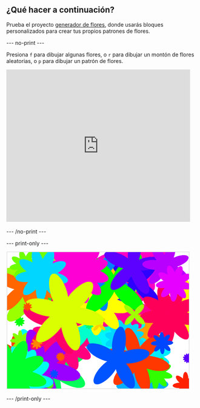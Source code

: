 ## ¿Qué hacer a continuación?

Prueba el proyecto [generador de flores](https://projects.raspberrypi.org/en/projects/flower-generator?utm_source=pathway&utm_medium=whatnext&utm_campaign=projects), donde usarás bloques personalizados para crear tus propios patrones de flores.

\--- no-print \---

Presiona `f` para dibujar algunas flores, o `r` para dibujar un montón de flores aleatorias, o `p` para dibujar un patrón de flores.

<div class="scratch-preview">
  <iframe allowtransparency="true" width="485" height="402" src="https://scratch.mit.edu/projects/embed/253355932/?autostart=false" frameborder="0" scrolling="no"></iframe>
</div>

\--- /no-print \---

\--- print-only \---

![flores aleatorias](images/flower-random.png)

\--- /print-only \---